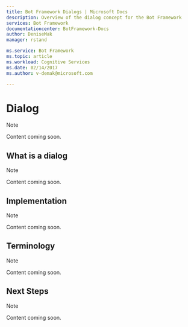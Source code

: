 ```yaml
---
title: Bot Framework Dialogs | Microsoft Docs
description: Overview of the dialog concept for the Bot Framework
services: Bot Framework
documentationcenter: BotFramework-Docs
author: DeniseMak
manager: rstand

ms.service: Bot Framework
ms.topic: article
ms.workload: Cognitive Services
ms.date: 02/14/2017
ms.author: v-demak@microsoft.com

---
```

# Dialog
> [!NOTE]
> Content coming soon. 

## What is a dialog
> [!NOTE]
> Content coming soon. 

## Implementation
> [!NOTE]
> Content coming soon. 

## Terminology
> [!NOTE]
> Content coming soon. 

## Next Steps
> [!NOTE]
> Content coming soon. 


